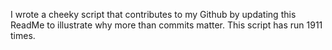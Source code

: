 I wrote a cheeky script that contributes to my Github by updating this ReadMe to illustrate why more than commits matter. This script has run 1911 times.